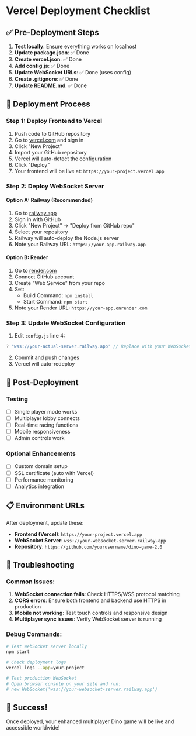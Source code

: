 # Vercel Deployment Checklist

## ✅ Pre-Deployment Steps

1. **Test locally**: Ensure everything works on localhost
2. **Update package.json**: ✅ Done
3. **Create vercel.json**: ✅ Done  
4. **Add config.js**: ✅ Done
5. **Update WebSocket URLs**: ✅ Done (uses config)
6. **Create .gitignore**: ✅ Done
7. **Update README.md**: ✅ Done

## 🚀 Deployment Process

### Step 1: Deploy Frontend to Vercel
1. Push code to GitHub repository
2. Go to [vercel.com](https://vercel.com) and sign in
3. Click "New Project" 
4. Import your GitHub repository
5. Vercel will auto-detect the configuration
6. Click "Deploy"
7. Your frontend will be live at: `https://your-project.vercel.app`

### Step 2: Deploy WebSocket Server

#### Option A: Railway (Recommended)
1. Go to [railway.app](https://railway.app)
2. Sign in with GitHub
3. Click "New Project" → "Deploy from GitHub repo"
4. Select your repository
5. Railway will auto-deploy the Node.js server
6. Note your Railway URL: `https://your-app.railway.app`

#### Option B: Render
1. Go to [render.com](https://render.com)  
2. Connect GitHub account
3. Create "Web Service" from your repo
4. Set:
   - Build Command: `npm install`
   - Start Command: `npm start`
5. Note your Render URL: `https://your-app.onrender.com`

### Step 3: Update WebSocket Configuration
1. Edit `config.js` line 4:
```javascript
? 'wss://your-actual-server.railway.app' // Replace with your WebSocket URL
```
2. Commit and push changes
3. Vercel will auto-redeploy

## 🎯 Post-Deployment

### Testing
- [ ] Single player mode works
- [ ] Multiplayer lobby connects  
- [ ] Real-time racing functions
- [ ] Mobile responsiveness
- [ ] Admin controls work

### Optional Enhancements
- [ ] Custom domain setup
- [ ] SSL certificate (auto with Vercel)
- [ ] Performance monitoring
- [ ] Analytics integration

## 📋 Environment URLs

After deployment, update these:

- **Frontend (Vercel)**: `https://your-project.vercel.app`
- **WebSocket Server**: `wss://your-websocket-server.railway.app`
- **Repository**: `https://github.com/yourusername/dino-game-2.0`

## 🔧 Troubleshooting

### Common Issues:
1. **WebSocket connection fails**: Check HTTPS/WSS protocol matching
2. **CORS errors**: Ensure both frontend and backend use HTTPS in production
3. **Mobile not working**: Test touch controls and responsive design
4. **Multiplayer sync issues**: Verify WebSocket server is running

### Debug Commands:
```bash
# Test WebSocket server locally
npm start

# Check deployment logs
vercel logs --app=your-project

# Test production WebSocket
# Open browser console on your site and run:
# new WebSocket('wss://your-websocket-server.railway.app')
```

## 🎉 Success!

Once deployed, your enhanced multiplayer Dino game will be live and accessible worldwide!
